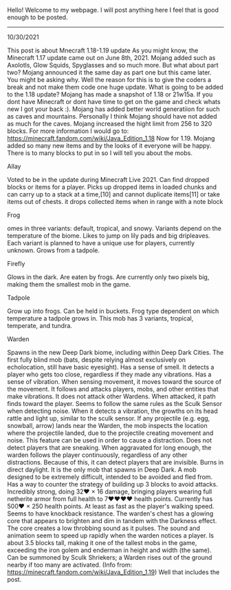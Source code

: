 Hello! Welcome to my webpage.
I will post anything here I feel that is good enough to be posted.

_____________________________________________________________________________________________
10/30/2021

  This post is about Mnecraft 1.18-1.19 update
  As you might know, the Minecraft 1.17 update came out on June 8th, 2021.
  Mojang added such as Axolotls, Glow Squids, Spyglasses and so much more.
  But what about part two?
  Mojang announced it the same day as part one but this came later.
  You might be asking why.
  Well the reason for this is to give the coders a break and not make them code one huge update.
  What is going to be added to the 1.18 update?
  Mojang has made a snapshot of 1.18 or 21w15a.
  If you dont have Minecraft or dont have time to get on the game and check whats new I got your back :).
  Mojang has added better world generatiion for such as caves and mountains.
  Personally I think Mojang should have not added as much for the caves.
  Mojang increased the hight limit from 256 to 320 blocks.
  For more information I would go to: https://minecraft.fandom.com/wiki/Java_Edition_1.18
  Now for 1.19.
  Mojang added so many new items and by the looks of it everyone will be happy.
  There is to many blocks to put in so I will tell you about the mobs.
  
  Allay

Voted to be in the update during Minecraft Live 2021.
Can find dropped blocks or items for a player.
Picks up dropped items in loaded chunks and can carry up to a stack at a time,[10] and cannot duplicate items[11] or take items out of chests. it drops collected items when in range with a note block

  Frog

omes in three variants: default, tropical, and snowy.
Variants depend on the temperature of the biome.
Likes to jump on lily pads and big dripleaves.
Each variant is planned to have a unique use for players, currently unknown.
Grows from a tadpole.

  Firefly

Glows in the dark.
Are eaten by frogs.
Are currently only two pixels big, making them the smallest mob in the game.

  Tadpole

Grow up into frogs.
Can be held in buckets.
Frog type dependent on which temperature a tadpole grows in. This mob has 3 variants, tropical, temperate, and tundra.

  Warden

Spawns in the new Deep Dark biome, including within Deep Dark Cities.
The first fully blind mob (bats, despite relying almost exclusively on echolocation, still have basic eyesight).
Has a sense of smell. It detects a player who gets too close, regardless if they made any vibrations.
Has a sense of vibration. When sensing movement, it moves toward the source of the movement.
It follows and attacks players, mobs, and other entities that make vibrations.
It does not attack other Wardens.
When attacked, it path finds toward the player.
Seems to follow the same rules as the Sculk Sensor when detecting noise.
When it detects a vibration, the growths on its head rattle and light up, similar to the sculk sensor.
If any projectile (e.g. egg, snowball, arrow) lands near the Warden, the mob inspects the location where the projectile landed, due to the projectile creating movement and noise. This feature can be used in order to cause a distraction.
Does not detect players that are sneaking.
When aggravated for long enough, the warden follows the player continuously, regardless of any other distractions.
Because of this, it can detect players that are invisible.
Burns in direct daylight. 
It is the only mob that spawns in Deep Dark.
A mob designed to be extremely difficult, intended to be avoided and fled from.
Has a way to counter the strategy of building up 3 blocks to avoid attacks.
Incredibly strong, doing 32♥ × 16 damage, bringing players wearing full netherite armor from full health to 7♥♥♥♥ health points.
Currently has 500♥ × 250 health points.
At least as fast as the player's walking speed.
Seems to have knockback resistance.
The warden's chest has a glowing core that appears to brighten and dim in tandem with the Darkness effect.
The core creates a low throbbing sound as it pulses. The sound and animation seem to speed up rapidly when the warden notices a player.
Is about 3.5 blocks tall, making it one of the tallest mobs in the game, exceeding the iron golem and enderman in height and width (the same).
Can be summoned by Sculk Shriekers; a Warden rises out of the ground nearby if too many are activated.
(Info from: https://minecraft.fandom.com/wiki/Java_Edition_1.19)
Well that includes the post.
